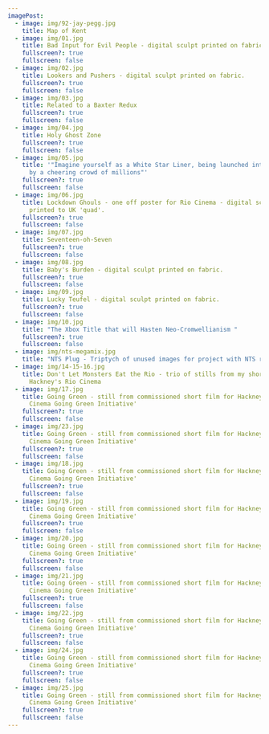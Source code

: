 ```yaml
---
imagePost:
  - image: img/92-jay-pegg.jpg
    title: Map of Kent
  - image: img/01.jpg
    title: Bad Input for Evil People - digital sculpt printed on fabric.
    fullscreen?: true
    fullscreen: false
  - image: img/02.jpg
    title: Lookers and Pushers - digital sculpt printed on fabric.
    fullscreen?: true
    fullscreen: false
  - image: img/03.jpg
    title: Related to a Baxter Redux
    fullscreen?: true
    fullscreen: false
  - image: img/04.jpg
    title: Holy Ghost Zone
    fullscreen?: true
    fullscreen: false
  - image: img/05.jpg
    title: '"Imagine yourself as a White Star Liner, being launched into the ocean
      by a cheering crowd of millions"'
    fullscreen?: true
    fullscreen: false
  - image: img/06.jpg
    title: Lockdown Ghouls - one off poster for Rio Cinema - digital sculpture
      printed to UK 'quad'.
    fullscreen?: true
    fullscreen: false
  - image: img/07.jpg
    title: Seventeen-oh-Seven
    fullscreen?: true
    fullscreen: false
  - image: img/08.jpg
    title: Baby's Burden - digital sculpt printed on fabric.
    fullscreen?: true
    fullscreen: false
  - image: img/09.jpg
    title: Lucky Teufel - digital sculpt printed on fabric.
    fullscreen?: true
    fullscreen: false
  - image: img/10.jpg
    title: "The Xbox Title that will Hasten Neo-Cromwellianism "
    fullscreen?: true
    fullscreen: false
  - image: img/nts-megamix.jpg
    title: "NTS Plug - Triptych of unused images for project with NTS radio "
  - image: img/14-15-16.jpg
    title: Don't Let Monsters Eat the Rio - trio of stills from my short film for
      Hackney's Rio Cinema
  - image: img/17.jpg
    title: Going Green - still from commissioned short film for Hackney's 'Rio
      Cinema Going Green Initiative'
    fullscreen?: true
    fullscreen: false
  - image: img/23.jpg
    title: Going Green - still from commissioned short film for Hackney's 'Rio
      Cinema Going Green Initiative'
    fullscreen?: true
    fullscreen: false
  - image: img/18.jpg
    title: Going Green - still from commissioned short film for Hackney's 'Rio
      Cinema Going Green Initiative'
    fullscreen?: true
    fullscreen: false
  - image: img/19.jpg
    title: Going Green - still from commissioned short film for Hackney's 'Rio
      Cinema Going Green Initiative'
    fullscreen?: true
    fullscreen: false
  - image: img/20.jpg
    title: Going Green - still from commissioned short film for Hackney's 'Rio
      Cinema Going Green Initiative'
    fullscreen?: true
    fullscreen: false
  - image: img/21.jpg
    title: Going Green - still from commissioned short film for Hackney's 'Rio
      Cinema Going Green Initiative'
    fullscreen?: true
    fullscreen: false
  - image: img/22.jpg
    title: Going Green - still from commissioned short film for Hackney's 'Rio
      Cinema Going Green Initiative'
    fullscreen?: true
    fullscreen: false
  - image: img/24.jpg
    title: Going Green - still from commissioned short film for Hackney's 'Rio
      Cinema Going Green Initiative'
    fullscreen?: true
    fullscreen: false
  - image: img/25.jpg
    title: Going Green - still from commissioned short film for Hackney's 'Rio
      Cinema Going Green Initiative'
    fullscreen?: true
    fullscreen: false
---
```

